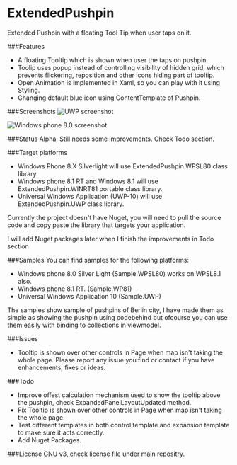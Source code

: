 # ExtendedPushpin
Extended Pushpin with a floating Tool Tip when user taps on it.

###Features
- A floating Tooltip which is shown when user the taps on pushpin.
- Toolip uses popup instead of controlling visibility of hidden grid, 
 which prevents flickering, reposition and other icons hiding part of tooltip. 
- Open Animation is implemented in Xaml, so you can play with it using Styling.
- Changing default blue icon using ContentTemplate of Pushpin.

###Screenshots
![UWP screenshot](https://raw.githubusercontent.com/arashadm/ExtendedPushpin/blob/master/Images/Pushpin_UWP.JPG "UWP screenshot")

![Windows phone 8.0 screenshot](https://raw.githubusercontent.com/arashadm/ExtendedPushpin/blob/master/Images/Pushpin_WP80.png "Windows phone 8.0 screenshot")

###Status
Alpha, Still needs some improvements. Check Todo section.

###Target platforms
- Windows Phone 8.X Silverlight will use ExtendedPushpin.WPSL80 class library.
- Windows phone 8.1 RT and Windows 8.1 will use ExtendedPushpin.WINRT81 portable class library.
- Universal Windows Application (UWP-10) will use ExtendedPushpin.UWP class library.

Currently the project doesn't have Nuget, you will need to pull the source code and copy paste the library that targets your application.

I will add Nuget packages later when I finish the improvements in Todo section

###Samples
You can find samples for the following platforms:
- Windows phone 8.0 Silver Light (Sample.WPSL80) works on WPSL8.1 also.
- Windows phone 8.1 RT. (Sample.WP81)
- Universal Windows Application 10 (Sample.UWP)

The samples show sample of pushpins of Berlin city,
I have made them as simple as showing the pushpin using codebehind but ofcourse you can use them easily with binding to collections in viewmodel.

###Issues
- Tooltip is shown over other controls in Page when map isn't taking the whole page.
Please report any issue you find or contact if you have enhancements, fixes or ideas.

###Todo
- Improve offest calculation mechanism used to show the tooltip above the pushpin, check ExpandedPanelLayoutUpdated method.
- Fix Tooltip is shown over other controls in Page when map isn't taking the whole page.
- Test different templates in both control template and expansion template to make sure it acts correctly.
- Add Nuget Packages.

###License
GNU v3, check license file under main repositry.


